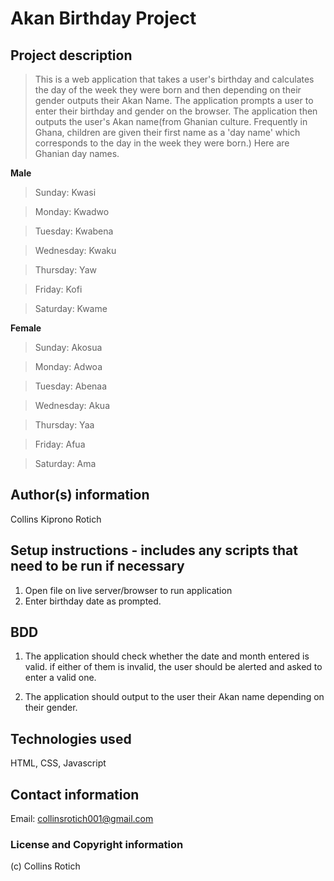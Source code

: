 # Akan Birthday Project

## Project description
>This is a web application that takes a user's birthday and calculates the day of the week they were born and then depending on their gender outputs their Akan Name.
The application prompts a user to enter their birthday and gender on the browser.
The application then outputs the user's Akan name(from Ghanian culture. Frequently in Ghana, children are given their first name as a 'day name' which corresponds to the day in the week they were born.)
Here are Ghanian day names.

__Male__

>Sunday: Kwasi

>Monday: Kwadwo

>Tuesday: Kwabena

>Wednesday: Kwaku

>Thursday:  Yaw

>Friday: Kofi

>Saturday: Kwame

**Female**

>Sunday: Akosua

>Monday: Adwoa

>Tuesday: Abenaa

>Wednesday: Akua

>Thursday:  Yaa

>Friday: Afua

>Saturday: Ama

## Author(s) information
Collins Kiprono Rotich

## Setup instructions - includes any scripts that need to be run if necessary
1. Open file on live server/browser to run application
2. Enter birthday date as prompted.

## BDD
1. The application should check whether the date and month entered is valid. if either of them is invalid,  the user should be alerted and asked to enter a valid one.

2. The application should output to the user their Akan name depending on their gender.

## Technologies used
HTML, CSS, Javascript

## Contact information
Email: collinsrotich001@gmail.com

### License and Copyright information
(c) Collins Rotich
